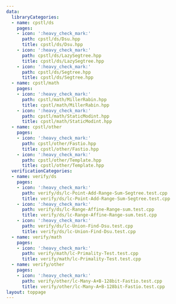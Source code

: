 ```yaml
---
data:
  libraryCategories:
  - name: cpstl/ds
    pages:
    - icon: ':heavy_check_mark:'
      path: cpstl/ds/Dsu.hpp
      title: cpstl/ds/Dsu.hpp
    - icon: ':heavy_check_mark:'
      path: cpstl/ds/LazySegtree.hpp
      title: cpstl/ds/LazySegtree.hpp
    - icon: ':heavy_check_mark:'
      path: cpstl/ds/Segtree.hpp
      title: cpstl/ds/Segtree.hpp
  - name: cpstl/math
    pages:
    - icon: ':heavy_check_mark:'
      path: cpstl/math/MillerRabin.hpp
      title: cpstl/math/MillerRabin.hpp
    - icon: ':heavy_check_mark:'
      path: cpstl/math/StaticModint.hpp
      title: cpstl/math/StaticModint.hpp
  - name: cpstl/other
    pages:
    - icon: ':heavy_check_mark:'
      path: cpstl/other/Fastio.hpp
      title: cpstl/other/Fastio.hpp
    - icon: ':heavy_check_mark:'
      path: cpstl/other/Template.hpp
      title: cpstl/other/Template.hpp
  verificationCategories:
  - name: verify/ds
    pages:
    - icon: ':heavy_check_mark:'
      path: verify/ds/lc-Point-Add-Range-Sum-Segtree.test.cpp
      title: verify/ds/lc-Point-Add-Range-Sum-Segtree.test.cpp
    - icon: ':heavy_check_mark:'
      path: verify/ds/lc-Range-Affine-Range-sum.test.cpp
      title: verify/ds/lc-Range-Affine-Range-sum.test.cpp
    - icon: ':heavy_check_mark:'
      path: verify/ds/lc-Union-Find-Dsu.test.cpp
      title: verify/ds/lc-Union-Find-Dsu.test.cpp
  - name: verify/math
    pages:
    - icon: ':heavy_check_mark:'
      path: verify/math/lc-Primality-Test.test.cpp
      title: verify/math/lc-Primality-Test.test.cpp
  - name: verify/other
    pages:
    - icon: ':heavy_check_mark:'
      path: verify/other/lc-Many-A+B-128bit-Fastio.test.cpp
      title: verify/other/lc-Many-A+B-128bit-Fastio.test.cpp
layout: toppage
---
```

